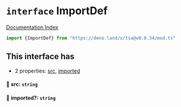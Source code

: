# `interface` ImportDef

[Documentation Index](../README.md)

```ts
import {ImportDef} from "https://deno.land/x/tsa@v0.0.34/mod.ts"
```

## This interface has

- 2 properties:
[src](#-src-string),
[imported](#-imported-string)


#### 📄 src: `string`



#### 📄 imported?: `string`



